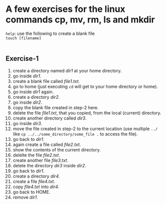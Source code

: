 # A few exercises for the linux commands cp, mv, rm, ls and mkdir

```help```: use the following to create a blank file<br>
```touch [filename]```<br><br>

## Exercise-1
1. create a directory named *dir1* at your home directory.<br>
2. go inside *dir1*.<br>
3. create a blank file called *file1.txt*.<br>
4. go to home (just executing ```cd``` will get to your home directory or home).<br>
5. go inside *dir1* again.<br>
6. create a directory *dir2*.<br>
7. go inside *dir2*.<br>
8. copy the blank file created in step-2 here.<br>
9. delete the file *file1.txt*, that you copied, from the local (current) directory.<br>
10. create another directory called *dir3*.<br>
11. go inside *dir3*.<br>
12. move the file created in step-2 to the current location (use multiple ```../``` like ```cp ../../some_directory/some_file .``` to access the file).<br>
13. go back to *dir1*.<br>
14. again create a file called *file2.txt*.<br>
15. show the contents of the current directory.<br>
16. delelte the file *file2.txt*.<br>
17. create another file *file3.txt*.<br>
18. delete the directory *dir3* inside *dir2*.<br>
19. go back to *dir1*.<br>
20. create a directory *dir4*.<br>
21. create a file *file4.txt*.<br>
22. copy *file4.txt* into *dir4*.<br>
23. go back to HOME.<br>
24. remove *dir1*.<br>
